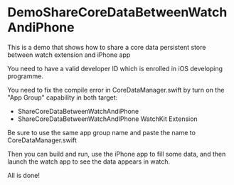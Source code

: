 # DemoShareCoreDataBetweenWatchAndiPhone
This is a demo that shows how to share a core data persistent store between watch extension and iPhone app  

You need to have a valid developer ID which is enrolled in iOS developing programme.

You need to fix the compile error in CoreDataManager.swift by turn on the "App Group" capability in both target:  

- ShareCoreDataBetweenWatchAndiPhone  
- ShareCoreDataBetweenWatchAndIPhone WatchKit Extension

Be sure to use the same app group name and paste the name to CoreDataManager.swift  

Then you can build and run, use the iPhone app to fill some data, and then launch the watch app to see the data appears in watch.

All is done!